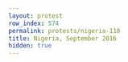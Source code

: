 ```yaml
---
layout: protest
row_index: 574
permalink: protests/nigeria-110
title: Nigeria, September 2016
hidden: true
---
```

